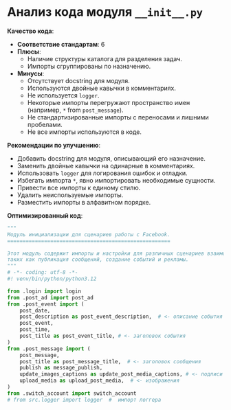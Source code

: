 # Анализ кода модуля `__init__.py`

**Качество кода**:
- **Соответствие стандартам**: 6
- **Плюсы**:
    - Наличие структуры каталога для разделения задач.
    - Импорты сгруппированы по назначению.
- **Минусы**:
    - Отсутствует docstring для модуля.
    - Используются двойные кавычки в комментариях.
    - Не используется `logger`.
    - Некоторые импорты перегружают пространство имен (например, `*` from `post_message`).
    - Не стандартизированные импорты с переносами и лишними пробелами.
    - Не все импорты используются в коде.

**Рекомендации по улучшению**:
- Добавить docstring для модуля, описывающий его назначение.
- Заменить двойные кавычки на одинарные в комментариях.
- Использовать `logger` для логирования ошибок и отладки.
- Избегать импорта `*`, явно импортировать необходимые сущности.
- Привести все импорты к единому стилю.
- Удалить неиспользуемые импорты.
- Разместить импорты в алфавитном порядке.

**Оптимизированный код**:
```python
"""
Модуль инициализации для сценариев работы с Facebook.
=====================================================

Этот модуль содержит импорты и настройки для различных сценариев взаимодействия с Facebook, 
таких как публикация сообщений, создание событий и рекламы.
"""
# -*- coding: utf-8 -*-
#! venv/bin/python/python3.12

from .login import login
from .post_ad import post_ad
from .post_event import (
    post_date,
    post_description as post_event_description,  # <- описание события
    post_event,
    post_time,
    post_title as post_event_title, # <- заголовок события
)
from .post_message import (
    post_message,
    post_title as post_message_title,  # <- заголовок сообщения
    publish as message_publish,
    update_images_captions as update_post_media_captions, # <- подписи к изображениям
    upload_media as upload_post_media,  # <- изображения
)
from .switch_account import switch_account
# from src.logger import logger  #  импорт логгера


```